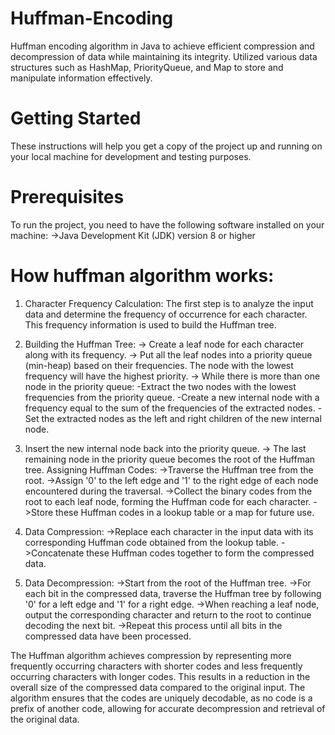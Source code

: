 # Huffman-Encoding
Huffman encoding algorithm in Java to achieve efficient compression and decompression of data while maintaining its integrity. Utilized various data structures such as HashMap, PriorityQueue, and Map to store and manipulate information effectively.

# Getting Started
These instructions will help you get a copy of the project up and running on your local machine for development and testing purposes.

# Prerequisites
To run the project, you need to have the following software installed on your machine: ->Java Development Kit (JDK) version 8 or higher

# How huffman algorithm works:
1. Character Frequency Calculation: The first step is to analyze the input data and determine the frequency of occurrence for each character. This frequency information is used to build the Huffman tree.

2. Building the Huffman Tree: -> Create a leaf node for each character along with its frequency. -> Put all the leaf nodes into a priority queue (min-heap) based on their frequencies. The node with the lowest frequency will have the highest priority. -> While there is more than one node in the priority queue: -Extract the two nodes with the lowest frequencies from the priority queue. -Create a new internal node with a frequency equal to the sum of the frequencies of the extracted nodes. -Set the extracted nodes as the left and right children of the new internal node.

3. Insert the new internal node back into the priority queue. -> The last remaining node in the priority queue becomes the root of the Huffman tree.
Assigning Huffman Codes: ->Traverse the Huffman tree from the root. ->Assign '0' to the left edge and '1' to the right edge of each node encountered during the traversal. ->Collect the binary codes from the root to each leaf node, forming the Huffman code for each character. ->Store these Huffman codes in a lookup table or a map for future use.

4. Data Compression: ->Replace each character in the input data with its corresponding Huffman code obtained from the lookup table. ->Concatenate these Huffman codes together to form the compressed data.

5. Data Decompression: ->Start from the root of the Huffman tree. ->For each bit in the compressed data, traverse the Huffman tree by following '0' for a left edge and '1' for a right edge. ->When reaching a leaf node, output the corresponding character and return to the root to continue decoding the next bit. ->Repeat this process until all bits in the compressed data have been processed.

The Huffman algorithm achieves compression by representing more frequently occurring characters with shorter codes and less frequently occurring characters with longer codes. This results in a reduction in the overall size of the compressed data compared to the original input. The algorithm ensures that the codes are uniquely decodable, as no code is a prefix of another code, allowing for accurate decompression and retrieval of the original data.

